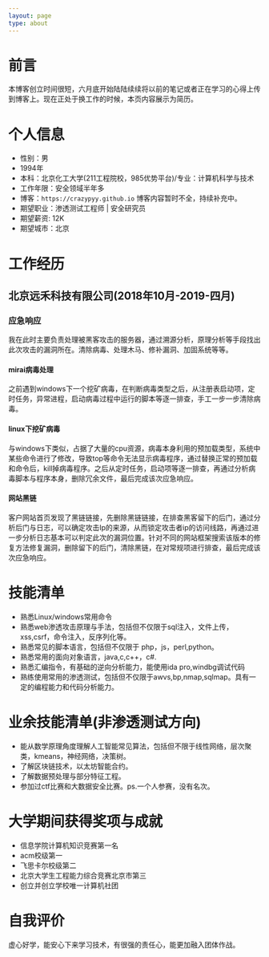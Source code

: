 ```yaml
---
layout: page
type: about
---
```


# 前言
本博客创立时间很短，六月底开始陆陆续续将以前的笔记或者正在学习的心得上传到博客上。现在正处于换工作的时候，本页内容展示为简历。
# 个人信息
- 性别：男
- 1994年
- 本科：北京化工大学(211工程院校，985优势平台)/专业：计算机科学与技术
- 工作年限：安全领域半年多
- 博客：```https://crazypyy.github.io```
  博客内容暂时不全，持续补充中。
- 期望职业：渗透测试工程师 | 安全研究员
- 期望薪资: 12K
- 期望城市：北京
# 工作经历
## 北京远禾科技有限公司(2018年10月-2019-四月)
### 应急响应
我在此时主要负责处理被黑客攻击的服务器，通过溯源分析，原理分析等手段找出此次攻击的漏洞所在。清除病毒、处理木马、修补漏洞、加固系统等等。
#### mirai病毒处理
之前遇到windows下一个挖矿病毒，在判断病毒类型之后，从注册表启动项，定时任务，异常进程，启动病毒过程中运行的脚本等逐一排查，手工一步一步清除病毒。
#### linux下挖矿病毒
与windows下类似，占据了大量的cpu资源，病毒本身利用的预加载类型，系统中某些命令进行了修改，导致top等命令无法显示病毒程序，通过替换正常的预加载和命令后，kill掉病毒程序。之后从定时任务，启动项等逐一排查，再通过分析病毒脚本与程序本身，删除冗余文件，最后完成该次应急响应。
#### 网站黑链
客户网站首页发现了黑链链接，先删除黑链链接，在排查黑客留下的后门，通过分析后门与日志，可以确定攻击Ip的来源，从而锁定攻击者ip的访问线路，再通过进一步分析日志基本可以判定此次的漏洞位置。针对不同的网站框架搜索该版本的修复方法修复漏洞，删除留下的后门，清除黑链，在对常规项进行排查，最后完成该次应急响应。
# 技能清单
- 熟悉Linux/windows常用命令
- 熟悉web渗透攻击原理与手法，包括但不仅限于sql注入，文件上传，xss,csrf，命令注入，反序列化等。
- 熟悉常见的脚本语言，包括但不仅限于 php，js，perl,python。
- 熟悉常用的面向对象语言，java,c,c++，c#.
- 熟悉汇编指令，有基础的逆向分析能力，能使用ida pro,windbg调试代码
- 熟练使用常用的渗透测试，包括但不仅限于awvs,bp,nmap,sqlmap。具有一定的编程能力和代码分析能力。
# 业余技能清单(非渗透测试方向)
- 能从数学原理角度理解人工智能常见算法，包括但不限于线性网络，层次聚类，kmeans，神经网络，决策树。
- 了解区块链技术，以太坊智能合约。
- 了解数据预处理与部分特征工程。
- 参加过ctf比赛和大数据安全比赛。ps.一个人参赛，没有名次。
# 大学期间获得奖项与成就
- 信息学院计算机知识竞赛第一名
- acm校级第一
- 飞思卡尔校级第二
- 北京大学生工程能力综合竞赛北京市第三
- 创立并创立学校唯一计算机社团
# 自我评价
虚心好学，能安心下来学习技术，有很强的责任心，能更加融入团体作战。
